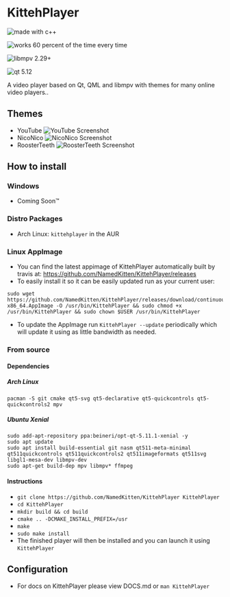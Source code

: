 # KittehPlayer

![made with c++](https://forthebadge.com/images/badges/made-with-c-plus-plus.svg)

![works 60 percent of the time every time](https://forthebadge.com/images/badges/60-percent-of-the-time-works-every-time.svg)

![libmpv 2.29+](https://img.shields.io/badge/libmpv-2.29+-blue.svg?logo=qt&style=for-the-badge)

![qt 5.12](https://img.shields.io/badge/Qt-5.12-41cd52.svg?logo=qt&style=for-the-badge)


A video player based on Qt, QML and libmpv with themes for many online video players.. 

## Themes
- YouTube ![YouTube Screenshot](https://raw.githubusercontent.com/NamedKitten/KittehPlayer/master/screenshots/YouTube.png)
- NicoNico ![NicoNico Screenshot](https://raw.githubusercontent.com/NamedKitten/KittehPlayer/master/screenshots/NicoNico.png)
- RoosterTeeth ![RoosterTeeth Screenshot](https://raw.githubusercontent.com/NamedKitten/KittehPlayer/master/screenshots/RoosterTeeth.png)



## How to install
### Windows
- Coming Soon:tm:

### Distro Packages
- Arch Linux: `kittehplayer` in the AUR

### Linux AppImage
- You can find the latest appimage of KittehPlayer automatically built by travis at: https://github.com/NamedKitten/KittehPlayer/releases
- To easily install it so it can be easily updated run as your current user:
```
sudo wget https://github.com/NamedKitten/KittehPlayer/releases/download/continuous/KittehPlayer-x86_64.AppImage -O /usr/bin/KittehPlayer && sudo chmod +x /usr/bin/KittehPlayer && sudo chown $USER /usr/bin/KittehPlayer
```
- To update the AppImage run `KittehPlayer --update` periodically which will update it using as little bandwidth as needed. 


### From source
#### Dependencies
##### Arch Linux
```
pacman -S git cmake qt5-svg qt5-declarative qt5-quickcontrols qt5-quickcontrols2 mpv
```
##### Ubuntu Xenial 
``` 
sudo add-apt-repository ppa:beineri/opt-qt-5.11.1-xenial -y
sudo apt update
sudo apt install build-essential git nasm qt511-meta-minimal qt511quickcontrols qt511quickcontrols2 qt511imageformats qt511svg libgl1-mesa-dev libmpv-dev
sudo apt-get build-dep mpv libmpv* ffmpeg
```
#### Instructions 
- `git clone https://github.com/NamedKitten/KittehPlayer KittehPlayer`
- `cd KittehPlayer`
- `mkdir build && cd build`
- `cmake .. -DCMAKE_INSTALL_PREFIX=/usr`
- `make`
- `sudo make install`
- The finished player will then be installed and you can launch it using `KittehPlayer`

## Configuration
- For docs on KittehPlayer please view DOCS.md or `man KittehPlayer`
